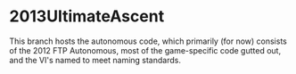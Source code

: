 2013UltimateAscent
==================

This branch hosts the autonomous code, which primarily (for now) consists of the 2012 FTP Autonomous, most of the game-specific code gutted out, and the VI's named to meet naming standards.

